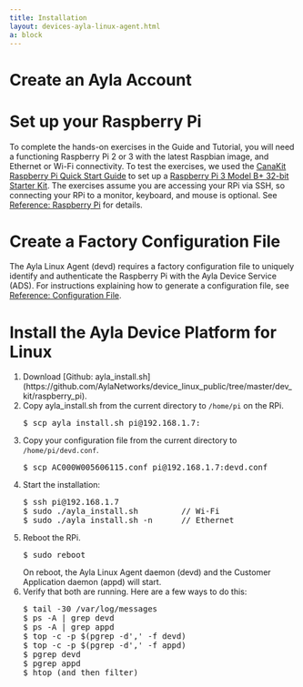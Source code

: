 ```yaml
---
title: Installation
layout: devices-ayla-linux-agent.html
a: block
---
```


# Create an Ayla Account

# Set up your Raspberry Pi

To complete the hands-on exercises in the Guide and Tutorial, you will need a functioning Raspberry Pi 2 or 3 with the latest Raspbian image, and Ethernet or Wi-Fi connectivity. To test the exercises, we used the [CanaKit Raspberry Pi Quick Start Guide](https://www.canakit.com/Media/CanaKit-Raspberry-Pi-Quick-Start-Guide-3.2.pdf) to set up a [Raspberry Pi 3 Model B+ 32-bit Starter Kit](https://www.canakit.com/raspberry-pi-3-model-b-plus-starter-kit.html). The exercises assume you are accessing your RPi via SSH, so connecting your RPi to a monitor, keyboard, and mouse is optional.  See [Reference: Raspberry Pi](/devices/ayla-linux-agent/reference/raspberry-pi) for details.

# Create a Factory Configuration File

The Ayla Linux Agent (devd) requires a factory configuration file to uniquely identify and authenticate the Raspberry Pi with the Ayla Device Service (ADS). For instructions explaining how to generate a configuration file, see [Reference: Configuration File](/devices/ayla-linux-agent/reference/configuration-file).

# Install the Ayla Device Platform for Linux
<ol>
<li>Download [Github: ayla_install.sh](https://github.com/AylaNetworks/device_linux_public/tree/master/dev_kit/raspberry_pi).</li>
<li>Copy ayla_install.sh from the current directory to <code>/home/pi</code> on the RPi.
<pre>
$ scp ayla_install.sh pi@192.168.1.7:
</pre>
</li>
<li>Copy your configuration file from the current directory to <code>/home/pi/devd.conf</code>.<pre>
$ scp AC000W005606115.conf pi@192.168.1.7:devd.conf
</pre>
</li>
<li>Start the installation:
<pre>
$ ssh pi@192.168.1.7
$ sudo ./ayla_install.sh         // Wi-Fi
$ sudo ./ayla_install.sh ­-n      // Ethernet
</pre>
</li>
<li>Reboot the RPi.
<pre>
$ sudo reboot
</pre>
On reboot, the Ayla Linux Agent daemon (devd) and the Customer Application daemon (appd) will start.
</li>
<li>Verify that both are running. Here are a few ways to do this:
<pre>
$ tail -30 /var/log/messages
$ ps -A | grep devd
$ ps -A | grep appd
$ top -c -p $(pgrep -d',' -f devd)
$ top -c -p $(pgrep -d',' -f appd)
$ pgrep devd
$ pgrep appd
$ htop (and then filter)
</pre>
</li>
</ol>
